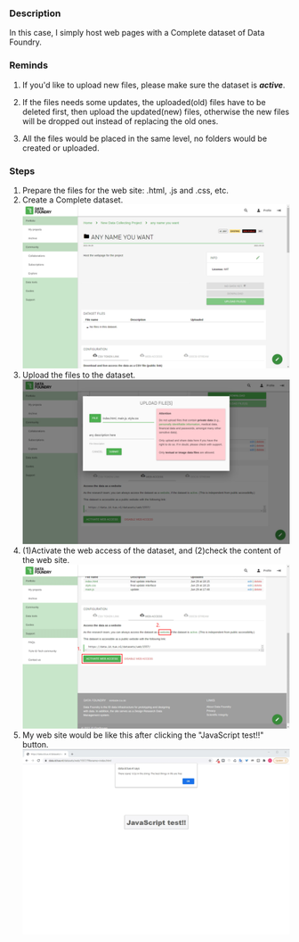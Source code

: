 ### Description

In this case, I simply host web pages with a Complete dataset of Data Foundry.


### Reminds

1. If you'd like to upload new files, please make sure the dataset is ***active***.

2. If the files needs some updates, the uploaded(old) files have to be deleted first, then upload the updated(new) files, otherwise the new files will be dropped out instead of replacing the old ones.

3. All the files would be placed in the same level, no folders would be created or uploaded.


### Steps

1. Prepare the files for the web site: .html, .js and .css, etc.
2. Create a Complete dataset.
![](images/before-uploading.png)
3. Upload the files to the dataset.
![](images/uploading-2.png)
4. (1)Activate the web access of the dataset, and (2)check the content of the web site.
![](images/ds-after-uploading-after.png)
5. My web site would be like this after clicking the "JavaScript test!!" button.
![](images/webpage-2.png)

